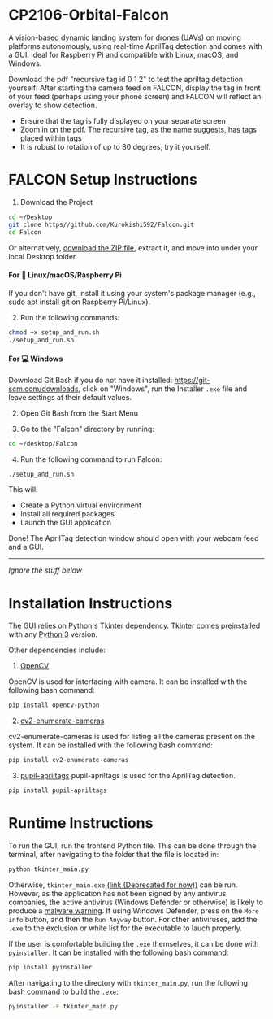 # CP2106-Orbital-Falcon
A vision-based dynamic landing system for drones (UAVs) on moving platforms autonomously, using real-time AprilTag detection and comes with a GUI. Ideal for Raspberry Pi and compatible with Linux, macOS, and Windows.

Download the pdf "recursive tag id 0 1 2" to test the apriltag detection yourself! After starting the camera feed on FALCON, display the tag in front of your feed (perhaps using your phone screen) and FALCON will reflect an overlay to show detection. 
- Ensure that the tag is fully displayed on your separate screen
- Zoom in on the pdf. The recursive tag, as the name suggests, has tags placed within tags
- It is robust to rotation of up to 80 degrees, try it yourself. 

# FALCON Setup Instructions 
1. Download the Project
```bash
cd ~/Desktop
git clone https//github.com/Kurokishi592/Falcon.git
cd Falcon
```
Or alternatively, [download the ZIP file](https://github.com/Kurokishi592/Falcon/archive/refs/heads/main.zip), extract it, and move into under your local Desktop folder.

#### For 🐧 Linux/macOS/Raspberry Pi
If you don't have git, install it using your system's package manager (e.g., sudo apt install git on Raspberry Pi/Linux).

2. Run the following commands:
``` bash
chmod +x setup_and_run.sh
./setup_and_run.sh
```

#### For 💻 Windows
Download Git Bash if you do not have it installed: https://git-scm.com/downloads, click on "Windows", run the Installer `.exe` file and leave settings at their default values.

2. Open Git Bash from the Start Menu

3. Go to the "Falcon" directory by running:
```bash
cd ~/desktop/Falcon
```

4. Run the following command to run Falcon:
```bash
./setup_and_run.sh
```

This will:
- Create a Python virtual environment
- Install all required packages
- Launch the GUI application

Done!
The AprilTag detection window should open with your webcam feed and a GUI.





---------------------------------------------------
*Ignore the stuff below*

# Installation Instructions
The [GUI](https://github.com/Kurokishi592/Falcon/blob/main/Frontend/Tkinter/tkinter_main.py) relies on Python's Tkinter dependency. Tkinter comes preinstalled with any [Python 3](https://www.python.org/downloads/) version.

Other dependencies include:
1. [OpenCV](https://opencv.org/) 

OpenCV is used for interfacing with camera. It can be installed with the following bash command:
```bash
pip install opencv-python
```

2. [cv2-enumerate-cameras](https://pypi.org/project/cv2-enumerate-cameras/)

cv2-enumerate-cameras is used for listing all the cameras present on the system. It can be installed with the following bash command:
```bash
pip install cv2-enumerate-cameras
```

3. [pupil-apriltags](https://pypi.org/project/pupil-apriltags/)
pupil-apriltags is used for the AprilTag detection.
```bash
pip install pupil-apriltags
```

# Runtime Instructions
To run the GUI, run the frontend Python file. This can be done through the terminal, after navigating to the folder that the file is located in:
```bash
python tkinter_main.py
```

Otherwise, ```tkinter_main.exe``` [(link (Deprecated for now))]() can be run. However, as the application has not been signed by any antivirus companies, the active antivirus (Windows Defender or otherwise) is likely to produce a [malware warning](https://stackoverflow.com/questions/62095008/i-am-not-allowed-to-run-a-python-executable-on-other-pcs). If using Windows Defender, press on the ```More info``` button, and then the ```Run Anyway``` button. For other antiviruses, add the ```.exe``` to the exclusion or white list for the executable to lauch properly.

If the user is comfortable building the ```.exe``` themselves, it can be done with ```pyinstaller```. [It](https://pypi.org/project/pyinstaller/) can be installed with the following bash command:
```bash
pip install pyinstaller
```

After navigating to the directory with ```tkinter_main.py```, run the following bash command to build the ```.exe```:
```bash
pyinstaller -F tkinter_main.py
```